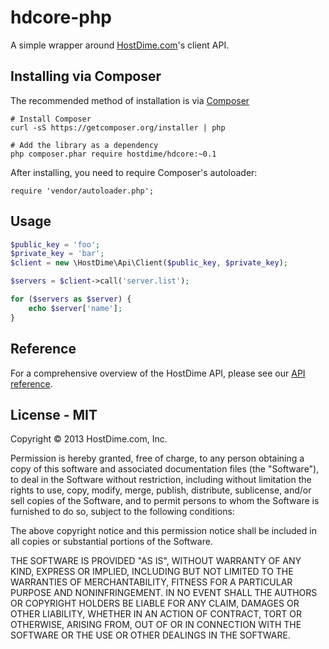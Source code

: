 # hdcore-php

A simple wrapper around [HostDime.com](http://www.hostdime.com/)'s client API.

## Installing via Composer

The recommended method of installation is via [Composer](http://getcomposer.org)

    # Install Composer
    curl -sS https://getcomposer.org/installer | php

    # Add the library as a dependency
    php composer.phar require hostdime/hdcore:~0.1

After installing, you need to require Composer's autoloader:

    require 'vendor/autoloader.php'; 

## Usage

~~~php
$public_key = 'foo';
$private_key = 'bar';
$client = new \HostDime\Api\Client($public_key, $private_key);

$servers = $client->call('server.list');

for ($servers as $server) {
    echo $server['name'];
}
~~~

## Reference

For a comprehensive overview of the HostDime API, please see our [API reference](https://api.hostdime.com/docs/).

## License - MIT

Copyright © 2013 HostDime.com, Inc.

Permission is hereby granted, free of charge, to any person obtaining
a copy of this software and associated documentation files (the
"Software"), to deal in the Software without restriction, including
without limitation the rights to use, copy, modify, merge, publish,
distribute, sublicense, and/or sell copies of the Software, and to
permit persons to whom the Software is furnished to do so, subject to
the following conditions:

The above copyright notice and this permission notice shall be
included in all copies or substantial portions of the Software.

THE SOFTWARE IS PROVIDED "AS IS", WITHOUT WARRANTY OF ANY KIND,
EXPRESS OR IMPLIED, INCLUDING BUT NOT LIMITED TO THE WARRANTIES OF
MERCHANTABILITY, FITNESS FOR A PARTICULAR PURPOSE AND
NONINFRINGEMENT. IN NO EVENT SHALL THE AUTHORS OR COPYRIGHT HOLDERS BE
LIABLE FOR ANY CLAIM, DAMAGES OR OTHER LIABILITY, WHETHER IN AN ACTION
OF CONTRACT, TORT OR OTHERWISE, ARISING FROM, OUT OF OR IN CONNECTION
WITH THE SOFTWARE OR THE USE OR OTHER DEALINGS IN THE SOFTWARE.
